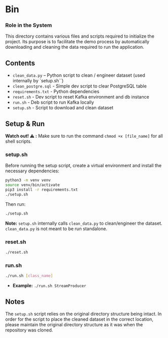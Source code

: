 # Bin

### Role in the System

This directory contains various files and scripts required to initialize the project. Its purpose is to facilitate the demo process by automatically downloading and cleaning the data required to run the application.

## Contents

- `clean_data.py` – Python script to clean / engineer dataset (used internally by `setup.sh``)
- `clean_postgre.sql` - Simple dev script to clear PostgreSQL table
- `requirements.txt` - Python dependencies
- `reset.sh` - Dev script to reset Kafka environment and db instance
- `run.sh` - Deb script to run Kafka locally
- `setup.sh` - Script to download and clean dataset

## Setup & Run

**Watch out! ⚠️ :** Make sure to run the command `chmod +x [file_name]` for all shell scripts.

### setup.sh

Before running the setup script, create a virtual environment and install the necessary dependencies:

```bash
python3 -m venv venv
source venv/bin/activate
pip3 install -r requirements.txt
./setup.sh
```

Then run:

```bash
./setup.sh
```

**Note:** `setup.sh` internally calls `clean_data.py` to clean/engineer the dataset. `clean_data.py` is not meant to be run standalone.

### reset.sh

```bash
./reset.sh
```

### run.sh

```bash
./run.sh [class_name]
```

- **Example:** `./run.sh StreamProducer`

## Notes

The `setup.sh` script relies on the original directory structure being intact. In order for the script to place the cleaned dataset in the correct location, please maintain the original directory structure as it was when the repository was cloned.
